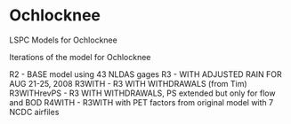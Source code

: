 # Ochlocknee
LSPC Models for Ochlocknee

Iterations of the model for Ochlocknee

R2 - BASE model using 43 NLDAS gages
R3 - WITH ADJUSTED RAIN FOR AUG 21-25, 2008
R3WITH - R3 WITH WITHDRAWALS (from Tim)
R3WITHrevPS - R3 WITH WITHDRAWALS, PS extended but only for flow and BOD
R4WITH - R3WITH with PET factors from original model with 7 NCDC airfiles 


